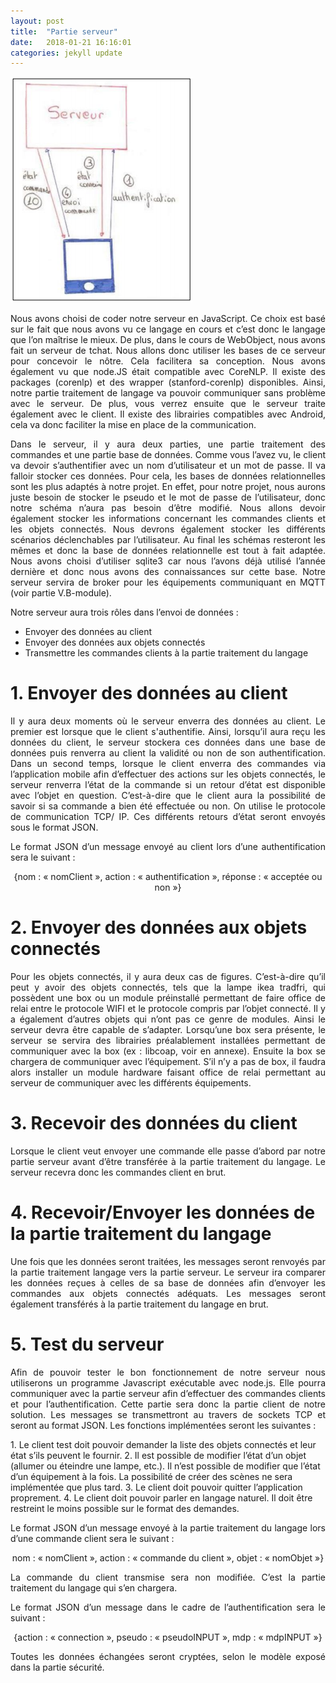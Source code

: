 ```yaml
---
layout: post
title:  "Partie serveur"
date:   2018-01-21 16:16:01
categories: jekyll update
---
```


![image](/assets/serveur.png)

<p style="text-align:justify;">Nous avons choisi de coder notre serveur en JavaScript. Ce choix est basé sur le fait
que nous avons vu ce langage en cours et c’est donc le langage que l’on maîtrise le mieux. De
plus, dans le cours de WebObject, nous avons fait un serveur de tchat. Nous allons donc utiliser
les bases de ce serveur pour concevoir le nôtre. Cela facilitera sa conception. Nous avons
également vu que node.JS était compatible avec CoreNLP. Il existe des packages (corenlp) et
des wrapper (stanford-corenlp) disponibles. Ainsi, notre partie traitement de langage va
pouvoir communiquer sans problème avec le serveur. De plus, vous verrez ensuite que le
serveur traite également avec le client. Il existe des librairies compatibles avec Android, cela
va donc faciliter la mise en place de la communication.</p>


<p style="text-align:justify;">Dans le serveur, il y aura deux parties, une partie traitement des commandes et une
partie base de données. Comme vous l’avez vu, le client va devoir s’authentifier avec un nom
d’utilisateur et un mot de passe. Il va falloir stocker ces données. Pour cela, les bases de
données relationnelles sont les plus adaptés à notre projet. En effet, pour notre projet, nous
aurons juste besoin de stocker le pseudo et le mot de passe de l’utilisateur, donc notre schéma
n’aura pas besoin d’être modifié.
Nous allons devoir également stocker les informations concernant les commandes clients et
les objets connectés. Nous devrons également stocker les différents scénarios déclenchables
par l’utilisateur. Au final les schémas resteront les mêmes et donc la base de données
relationnelle est tout à fait adaptée.
Nous avons choisi d’utiliser sqlite3 car nous l’avons déjà utilisé l’année dernière et donc nous
avons des connaissances sur cette base.
Notre serveur servira de broker pour les équipements communiquant en MQTT (voir partie
V.B-module).</p>

Notre serveur aura trois rôles dans l’envoi de données :
- Envoyer des données au client
- Envoyer des données aux objets connectés
- Transmettre les commandes clients à la partie traitement du langage

# 1. Envoyer des données au client

<p style="text-align:justify;">Il y aura deux moments où le serveur enverra des données au client. Le premier est
lorsque que le client s'authentifie. Ainsi, lorsqu’il aura reçu les données du client, le serveur
stockera ces données dans une base de données puis renverra au client la validité ou non de
son authentification.
Dans un second temps, lorsque le client enverra des commandes via l’application
mobile afin d’effectuer des actions sur les objets connectés, le serveur renverra l’état de la
commande si un retour d’état est disponible avec l’objet en question. C’est-à-dire que le client
aura la possibilité de savoir si sa commande a bien été effectuée ou non. On utilise le protocole
de communication TCP/ IP.
Ces différents retours d’état seront envoyés sous le format JSON.</p>

<p style="text-align:justify;">Le format JSON d’un message envoyé au client lors d’une authentification sera le suivant :</p>
<div style="text-align:center;">{nom : « nomClient », action : « authentification », réponse : « acceptée ou non »}</div>

# 2. Envoyer des données aux objets connectés

<p style="text-align:justify;">Pour les objets connectés, il y aura deux cas de figures. C’est-à-dire qu’il peut y avoir
des objets connectés, tels que la lampe ikea tradfri, qui possèdent une box ou un module
préinstallé permettant de faire office de relai entre le protocole WIFI et le protocole compris
par l’objet connecté. Il y a également d’autres objets qui n’ont pas ce genre de modules. Ainsi
le serveur devra être capable de s’adapter. Lorsqu’une box sera présente, le serveur se servira
des librairies préalablement installées permettant de communiquer avec la box (ex : libcoap,
voir en annexe). Ensuite la box se chargera de communiquer avec l’équipement.
S’il n’y a pas de box, il faudra alors installer un module hardware faisant office de relai
permettant au serveur de communiquer avec les différents équipements.</p>

# 3. Recevoir des données du client

<p style="text-align:justify;">Lorsque le client veut envoyer une commande elle passe d’abord par notre partie
serveur avant d’être transférée à la partie traitement du langage. Le serveur recevra donc les
commandes client en brut. </p>

# 4. Recevoir/Envoyer les données de la partie traitement du langage

<p style="text-align:justify;">Une fois que les données seront traitées, les messages seront renvoyés par la partie
traitement langage vers la partie serveur. Le serveur ira comparer les données reçues à celles
de sa base de données afin d’envoyer les commandes aux objets connectés adéquats.
Les messages seront également transférés à la partie traitement du langage en brut.</p>

# 5. Test du serveur

<p style="text-align:justify;">Afin de pouvoir tester le bon fonctionnement de notre serveur nous utiliserons un
programme Javascript exécutable avec node.js. Elle pourra communiquer avec la partie
serveur afin d’effectuer des commandes clients et pour l’authentification. Cette partie sera
donc la partie client de notre solution. Les messages se transmettront au travers de sockets
TCP et seront au format JSON. Les fonctions implémentées seront les suivantes :</p>
1. Le client test doit pouvoir demander la liste des objets connectés et leur état
s’ils peuvent le fournir.
2. Il est possible de modifier l’état d’un objet (allumer ou éteindre une lampe,
etc.). Il n’est possible de modifier que l’état d’un équipement à la fois. La
possibilité de créer des scènes ne sera implémentée que plus tard.
3. Le client doit pouvoir quitter l’application proprement.
4. Le client doit pouvoir parler en langage naturel. Il doit être restreint le moins
possible sur le format des demandes.
<p style="text-align:justify;">Le format JSON d’un message envoyé à la partie traitement du langage lors d’une commande
client sera le suivant :</p>

<div style="text-align:center;">nom : « nomClient », action : « commande du client », objet : « nomObjet »}</div>

<p style="text-align:justify;">La commande du client transmise sera non modifiée. C’est la partie traitement du langage qui
s’en chargera.</p>

<p style="text-align:justify;">Le format JSON d’un message dans le cadre de l’authentification sera le suivant :</p>

<div style="text-align:center;">{action : « connection », pseudo : « pseudoINPUT », mdp : « mdpINPUT »}</div>

<p style="text-align:justify;">Toutes les données échangées seront cryptées, selon le modèle exposé dans la partie sécurité.</p>

